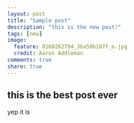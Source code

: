 ```yaml
---
layout: post
title: "Sample post"
description: "this is the new post!"
tags: [new]
image:
  feature: 8160262794_3ba58b187f_o.jpg
  credit: Aaron Addleman
comments: true
share: true
---
```


## this is the best post ever

yep it is
